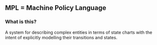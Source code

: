## MPL = Machine Policy Language

### What is this?

A system for describing complex entities in terms of state charts with the intent of explicitly modelling their transitions and states.
